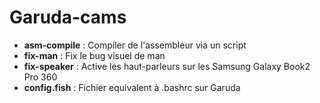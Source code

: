 # Garuda-cams
- **asm-compile** : Compiler de l'assembleur via un script
- **fix-man** : Fix le bug visuel de man
- **fix-speaker** : Active les haut-parleurs sur les Samsung Galaxy Book2 Pro 360
- **config.fish** : Fichier equivalent à .bashrc sur Garuda
